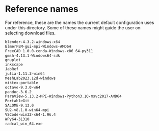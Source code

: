 # Reference names

For reference, these are the names the current default configuration uses under this directory. Some of these names might guide the user on selecting download files.

```txt
blender-4.3.2-windows-x64
ElmerFEM-gui-mpi-Windows-AMD64
FreeCAD_1.0.0-conda-Windows-x86_64-py311
gmsh-4.13.1-Windows64-sdk
gnuplot
inkscape
JabRef
julia-1.11.3-win64
MeshLab2023.12d-windows
miktex-portable
octave-9.3.0-w64
pandoc-3.6.2
ParaView-5.13.2-MPI-Windows-Python3.10-msvc2017-AMD64
PortableGit
SALOME-9.13.0
SU2-v8.1.0-win64-mpi
VSCode-win32-x64-1.96.4
WPy64-31310
radcal_win_64.exe
```